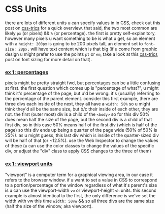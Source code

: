 # CSS Units

there are lots of different units u can specify values in in CSS, check out this post on [css-trics](https://css-tricks.com/the-lengths-of-css/) for a quick overview. that said, the two most common are likely `px` (or pixels) && `%` (or percentage). the first is pretty self-explanitory, however many pixels u want something to be is what u get, so an element with a `height: 200px` is going to be 200 pixels tall, an element set to `font-size: 28px;` will have text content which is that big (if u come from graphic design u might prefer to use the points `pt` or `em`, take a look at this [css-trics](https://css-tricks.com/css-font-size/) post on font sizing for more detail on that).

### [ex 1: percentages](https://net-art-and-cultures.github.io/css-demos/demos/css-units-ex1.html)

pixels might be pretty straight fwd, but percentages can be a little confusing at first. the first question which comes up is "percentage of what?", u might think it's percentage of the page, but u'd be wrong. it's (usually) referring to the percentage of the parent element. consider this first example, there are three divs each inside of the next, they all have a `width: 50%` so u might think they'd all be the same size, but b/c their inside of each other, they are not. the first (outer most) div is a child of the `<body>` so for this div 50% does mean half the size of the page, but the second div is a child of that first div, so in this case 50% means half of the first div (which is half of the page) so this div ends up being a quarter of the page wide (50% of 50% is 25%). as u might guess, this last div which is inside of the quarter-sized div will be half of that (or ~12.5%). use the Web Inspector to change the values of these (u can use the color classes to change the values of the specific div, or adjust the "div" class to apply CSS changes to the three of them)

### [ex 1: viewport units](https://net-art-and-cultures.github.io/css-demos/demos/css-units-ex2.html)

"viewport" is a computer term for a graphical viewing area, in our case it refers to the browser window. if u want to set a value in CSS to correspond to a portion/percentage of the window regardless of what it's parent's size is u can use the viewport-width `vw` or viewport-height `vh` units. this second example is almost identical to the first, the only difference is we've set the width with vw this time `width: 50vw` && so all three divs are the same size (half the size of the window, aka viewport).
